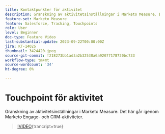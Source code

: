 ```yaml
---
title: Kontaktpunkter för aktivitet
description: Granskning av aktivitetsinställningar i Marketo Measure. Det här går igenom Marketo Engage- och CRM-aktiviteter.
feature-set: Marketo Measure
feature: Salesforce, Tracking, Touchpoints
role: User
level: Beginner
doc-type: Feature Video
last-substantial-update: 2023-09-22T00:00:00Z
jira: KT-14026
thumbnail: 3424420.jpeg
source-git-commit: f218273bb1ad3a2b32538a6a92077178720bc733
workflow-type: tm+mt
source-wordcount: '34'
ht-degree: 0%

---
```



# Touchpoint för aktivitet

Granskning av aktivitetsinställningar i Marketo Measure. Det här går igenom Marketo Engage- och CRM-aktiviteter.

>[!VIDEO](https://video.tv.adobe.com/v/3424420/?learn=on){trancript=true}

